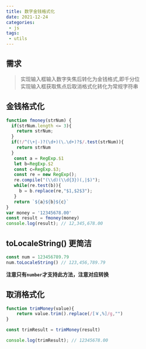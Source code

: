 ```yaml
---
title: 数字金钱格式化
date: 2021-12-24
categories:
 - js
tags:
 - utils
---
```


## 需求
>实现输入框输入数字失焦后转化为金钱格式,即千分位\
>实现输入框获取焦点后取消格式化转化为常规字符串

## 金钱格式化

```js
function fmoney(strNum) {
  if(strNum.length <= 3){
    return strNum;
  }
  if(!/^(\+|-)?(\d+)(\.\d+)?$/.test(strNum)){
    return strNum
  }
   const a = RegExp.$1
   let b=RegExp.$2
   const c=RegExp.$3;
   const re = new RegExp();
   re.compile("(\\d)(\\d{3})(,|$)");
   while(re.test(b)){
     b = b.replace(re,"$1,$2$3");
   }
   return `${a}${b}${c}`
}
var money = '12345678.00'
const result = fmoney(money) 
console.log(result); // 12,345,678.00

```

## toLocaleString() 更简洁

```js
const num = 123456789.79
num.toLocaleString() // 123,456,789.79

```

**注意只有`number`才支持此方法，注意对应转换**

## 取消格式化

```js
function trimMoney(value){
    return value.trim().replace(/[￥,%]/g,"")
}

const trimResult = trimMoney(result)

console.log(trimResult); // 12345678.00
```
<Valine/>
